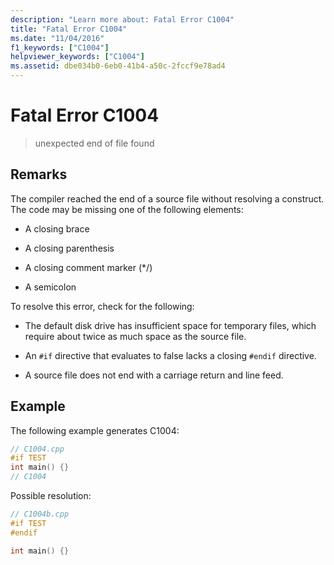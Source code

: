 ```yaml
---
description: "Learn more about: Fatal Error C1004"
title: "Fatal Error C1004"
ms.date: "11/04/2016"
f1_keywords: ["C1004"]
helpviewer_keywords: ["C1004"]
ms.assetid: dbe034b0-6eb0-41b4-a50c-2fccf9e78ad4
---
```

# Fatal Error C1004

> unexpected end of file found

## Remarks

The compiler reached the end of a source file without resolving a construct. The code may be missing one of the following elements:

- A closing brace

- A closing parenthesis

- A closing comment marker (*/)

- A semicolon

To resolve this error, check for the following:

- The default disk drive has insufficient space for temporary files, which require about twice as much space as the source file.

- An `#if` directive that evaluates to false lacks a closing `#endif` directive.

- A source file does not end with a carriage return and line feed.

## Example

The following example generates C1004:

```cpp
// C1004.cpp
#if TEST
int main() {}
// C1004
```

Possible resolution:

```cpp
// C1004b.cpp
#if TEST
#endif

int main() {}
```
